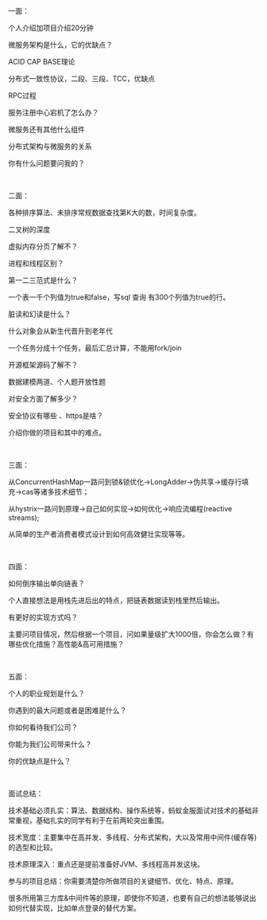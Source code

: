 一面：
﻿

个人介绍加项目介绍20分钟

微服务架构是什么，它的优缺点？

ACID CAP BASE理论

分布式一致性协议，二段、三段、TCC，优缺点

RPC过程

服务注册中心宕机了怎么办？

微服务还有其他什么组件

分布式架构与微服务的关系

你有什么问题要问我的？

﻿

二面：
﻿

各种排序算法、未排序常规数据查找第K大的数，时间复杂度。

二叉树的深度

虚拟内存分页了解不？

进程和线程区别？

第一二三范式是什么？

一个表一千个列值为true和false，写sql 查询 有300个列值为true的行。

脏读和幻读是什么？

什么对象会从新生代晋升到老年代

一个任务分成十个任务，最后汇总计算，不能用fork/join

开源框架源码了解不？

数据建模两道、个人题开放性题

对安全方面了解多少？

安全协议有哪些 、https是啥？

介绍你做的项目和其中的难点。

﻿

三面：
﻿

从ConcurrentHashMap一路问到锁&锁优化->LongAdder->伪共享->缓存行填充->cas等诸多技术细节；

从hystrix一路问到原理->自己如何实现->如何优化->响应流编程(reactive streams);

从简单的生产者消费者模式设计到如何高效健壮实现等等。

﻿

四面：
﻿

如何倒序输出单向链表？

个人直接想法是用栈先进后出的特点，把链表数据读到栈里然后输出。

有更好的实现方式吗？

主要问项目情况，然后根据一个项目，问如果量级扩大1000倍，你会怎么做？有哪些优化措施？高性能&高可用措施？

﻿

五面：
﻿

个人的职业规划是什么？

你遇到的最大问题或者是困难是什么？

你如何看待我们公司？

你能为我们公司带来什么？

你的优缺点是什么？

﻿

面试总结：
﻿

技术基础必须扎实：算法、数据结构、操作系统等，蚂蚁金服面试对技术的基础非常重视，基础扎实的同学有利于在前两轮突出重围。

技术宽度：主要集中在高并发、多线程、分布式架构，大以及常用中间件(缓存等)的选型和比较。

技术原理深入：重点还是提前准备好JVM、多线程高并发这块。

参与的项目总结：你需要清楚你所做项目的关键细节、优化、特点、原理。

很多所用第三方库&中间件等的原理，即使你不知道，也要有自己的想法能够说出如何代替实现，比如单点登录的替代方案。